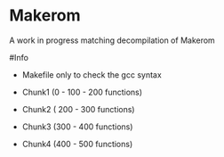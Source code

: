 # Makerom
A work in progress matching decompilation of Makerom


#Info 
- Makefile only to check the gcc syntax

- Chunk1 (0 - 100 - 200 functions)  
- Chunk2 ( 200 - 300 functions)
- Chunk3 (300 - 400 functions)
- Chunk4 (400 - 500 functions)
